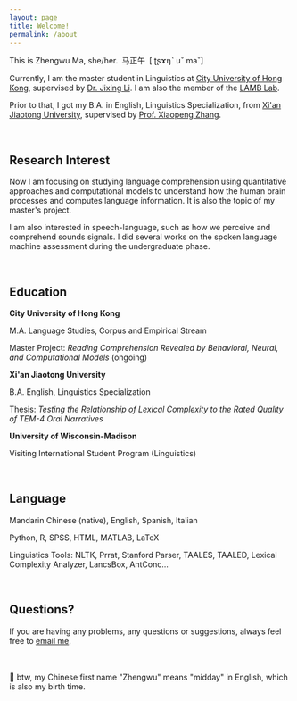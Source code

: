 ```yaml
---
layout: page
title: Welcome!
permalink: /about
---
```


This is Zhengwu Ma, she/her.&ensp;马正午&ensp;[ ʈʂɤŋˋ uˇ maˇ]

Currently, I am the master student in Linguistics at [City University of Hong Kong](https://www.cityu.edu.hk/), supervised by [Dr. Jixing Li](https://jixing-li.github.io/). I am also the member of the [LAMB Lab](https://compneurolinglab.github.io/).

Prior to that, I got my B.A. in English, Linguistics Specialization, from [Xi'an Jiaotong University](http://www.xjtu.edu.cn), supervised by [Prof. Xiaopeng Zhang](http://gr.xjtu.edu.cn/en/web/zhangxp).

<br>

## Research Interest

Now I am focusing on studying language comprehension using quantitative approaches and computational models to understand how the human brain processes and computes language information. It is also the topic of my master's project.  

I am also interested in speech-language, such as how we perceive and comprehend sounds signals. I did several works on the spoken language machine assessment during the undergraduate phase.

<br>

## Education

<b> City University of Hong Kong</b><br />

M.A. Language Studies, Corpus and Empirical Stream <br>

Master Project: <i> Reading Comprehension Revealed by Behavioral, Neural, and Computational Models </i> (ongoing)

<b> Xi'an Jiaotong University</b><br />

B.A. English, Linguistics Specialization <br>

Thesis: <i> Testing the Relationship of Lexical Complexity to the Rated Quality of TEM-4 Oral Narratives </i>

<b> University of Wisconsin-Madison</b><br />

Visiting International Student Program (Linguistics)

<br>

## Language

Mandarin Chinese (native), English, Spanish, Italian

Python, R, SPSS, HTML, MATLAB, LaTeX

Linguistics Tools: NLTK, Prrat, Stanford Parser, TAALES, TAALED, Lexical Complexity Analyzer, LancsBox, AntConc...

<br>

## Questions?

If you are having any problems, any questions or suggestions, always feel free to [email me](mailto:zhengwuma2-c@my.cityu.edu.hk).

 <br>
 <br>
🥳 btw, my Chinese first name "Zhengwu" means "midday" in English, which is also my birth time. 
